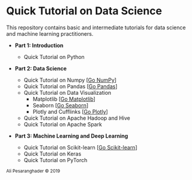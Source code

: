 # Quick Tutorial on Data Science

This repository contains basic and intermediate tutorials for data science and machine learning practitioners.

* **Part 1: Introduction**
  * Quick Tutorial on Python
  
* **Part 2: Data Science**
  * Quick Tutorial on Numpy [<a href="https://github.com/alipsgh/Quick-Tutorial-on-Data-Science/blob/master/part_2_data_science/part_2_1_numpy.ipynb" target="_blank">Go NumPy</a>]
  * Quick Tutorial on Pandas [<a href="https://github.com/alipsgh/Quick-Tutorial-on-Data-Science/blob/master/part_2_data_science/part_2_2_pandas.ipynb" target="_blank">Go Pandas</a>]
  * Quick Tutorial on Data Visualization
    * Matplotlib [<a href="https://github.com/alipsgh/Quick-Tutorial-on-Data-Science/blob/master/part_2_data_science/part_2_3_1_matplotlib.ipynb" target="_blank">Go Matplotlib</a>]
    * Seaborn [<a href="https://github.com/alipsgh/Quick-Tutorial-on-Data-Science/blob/master/part_2_data_science/part_2_3_2_seaborn.ipynb" target="_blank">Go Seaborn</a>]
    * Plotly and Cufflinks [<a href="https://github.com/alipsgh/Quick-Tutorial-on-Data-Science/blob/master/part_2_data_science/part_2_3_3_plotly_and_cufflinks.ipynb" target="_blank">Go Plotly</a>]
   * Quick Tutorial on Apache Hadoop and Hive
   * Quick Tutorial on Apache Spark
  
* **Part 3: Machine Learning and Deep Learning**
  * Quick Tutorial on Scikit-learn [<a href="https://github.com/alipsgh/Quick-Tutorial-on-Data-Science/tree/master/part_3_ml_dl/quick-tutorial-on-scikit-learn" target="_blank">Go Scikit-learn</a>]
  * Quick Tutorial on Keras
  * Quick Tutorial on PyTorch

<sub>Ali Pesaranghader © 2019</sub>
